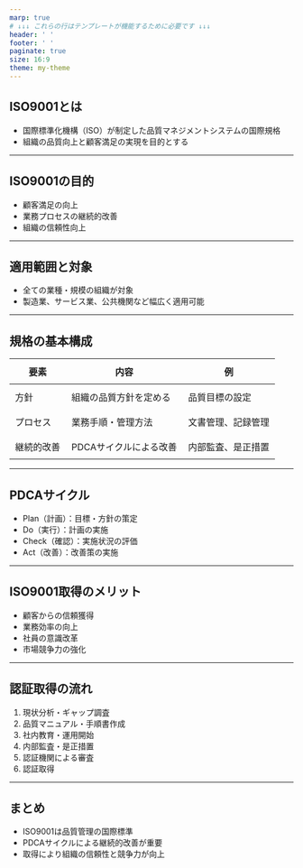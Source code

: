 ```yaml
---
marp: true
# ↓↓↓ これらの行はテンプレートが機能するために必要です ↓↓↓
header: ' '
footer: ' '
paginate: true
size: 16:9
theme: my-theme
---
```

<style scoped>section { --font-size-h2: 40px; }</style>
<style>:root {--font-size-section: 34px;}</style>
<style>td,th {padding: 10px 10px;}</style>

<!-- スライド1: タイトル -->
## ISO9001とは

- 国際標準化機構（ISO）が制定した品質マネジメントシステムの国際規格
- 組織の品質向上と顧客満足の実現を目的とする

---

## ISO9001の目的

- 顧客満足の向上
- 業務プロセスの継続的改善
- 組織の信頼性向上

---

## 適用範囲と対象

- 全ての業種・規模の組織が対象
- 製造業、サービス業、公共機関など幅広く適用可能

---

## 規格の基本構成

| 要素         | 内容                       | 例                  |
|--------------|----------------------------|---------------------|
| 方針         | 組織の品質方針を定める      | 品質目標の設定      |
| プロセス     | 業務手順・管理方法          | 文書管理、記録管理  |
| 継続的改善   | PDCAサイクルによる改善      | 内部監査、是正措置  |

---

## PDCAサイクル

- Plan（計画）：目標・方針の策定
- Do（実行）：計画の実施
- Check（確認）：実施状況の評価
- Act（改善）：改善策の実施

---

## ISO9001取得のメリット

- 顧客からの信頼獲得
- 業務効率の向上
- 社員の意識改革
- 市場競争力の強化

---

## 認証取得の流れ

1. 現状分析・ギャップ調査
2. 品質マニュアル・手順書作成
3. 社内教育・運用開始
4. 内部監査・是正措置
5. 認証機関による審査
6. 認証取得

---

## まとめ

- ISO9001は品質管理の国際標準
- PDCAサイクルによる継続的改善が重要
- 取得により組織の信頼性と競争力が向上
